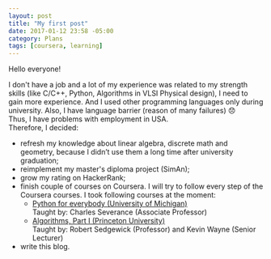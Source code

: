 ```yaml
---
layout: post
title: "My first post"
date: 2017-01-12 23:58 -05:00
category: Plans
tags: [coursera, learning]
---
```


Hello everyone!

I don't have a job and a lot of my experience was related to my strength skills (like  C/C++, Python, Algorithms in VLSI Physical design), I need to gain more experience. And I used other programming languages only during university. Also, I have language barrier (reason of many failures) :disappointed:  
Thus, I have problems with employment in USA.  
Therefore, I decided:

- refresh my knowledge about linear algebra, discrete math and geometry, because I didn’t use them a long time after university graduation;
- reimplement my master's diploma project (SimAn);
- grow my rating on HackerRank;
- finish couple of courses on Сoursera. I will try to follow every step of the Coursera courses. I took following courses at the moment:  
  - [Python for everybody (University of Michigan)](https://www.coursera.org/learn/python)  
Taught by: Charles Severance (Associate Professor)  
  - [Algorithms, Part I (Princeton University)](https://www.coursera.org/learn/algorithms-part1)  
Taught by: Robert Sedgewick (Professor) and Kevin Wayne (Senior Lecturer)
- write this blog.